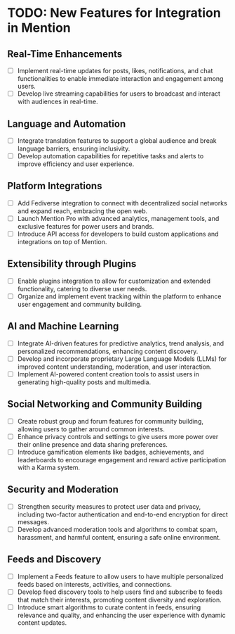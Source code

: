# TODO: New Features for Integration in Mention

## Real-Time Enhancements
- [ ] Implement real-time updates for posts, likes, notifications, and chat functionalities to enable immediate interaction and engagement among users.
- [ ] Develop live streaming capabilities for users to broadcast and interact with audiences in real-time.

## Language and Automation
- [ ] Integrate translation features to support a global audience and break language barriers, ensuring inclusivity.
- [ ] Develop automation capabilities for repetitive tasks and alerts to improve efficiency and user experience.

## Platform Integrations
- [ ] Add Fediverse integration to connect with decentralized social networks and expand reach, embracing the open web.
- [ ] Launch Mention Pro with advanced analytics, management tools, and exclusive features for power users and brands.
- [ ] Introduce API access for developers to build custom applications and integrations on top of Mention.

## Extensibility through Plugins
- [ ] Enable plugins integration to allow for customization and extended functionality, catering to diverse user needs.
- [ ] Organize and implement event tracking within the platform to enhance user engagement and community building.

## AI and Machine Learning
- [ ] Integrate AI-driven features for predictive analytics, trend analysis, and personalized recommendations, enhancing content discovery.
- [ ] Develop and incorporate proprietary Large Language Models (LLMs) for improved content understanding, moderation, and user interaction.
- [ ] Implement AI-powered content creation tools to assist users in generating high-quality posts and multimedia.

## Social Networking and Community Building
- [ ] Create robust group and forum features for community building, allowing users to gather around common interests.
- [ ] Enhance privacy controls and settings to give users more power over their online presence and data sharing preferences.
- [ ] Introduce gamification elements like badges, achievements, and leaderboards to encourage engagement and reward active participation with a Karma system.

## Security and Moderation
- [ ] Strengthen security measures to protect user data and privacy, including two-factor authentication and end-to-end encryption for direct messages.
- [ ] Develop advanced moderation tools and algorithms to combat spam, harassment, and harmful content, ensuring a safe online environment.

## Feeds and Discovery
- [ ] Implement a Feeds feature to allow users to have multiple personalized feeds based on interests, activities, and connections.
- [ ] Develop feed discovery tools to help users find and subscribe to feeds that match their interests, promoting content diversity and exploration.
- [ ] Introduce smart algorithms to curate content in feeds, ensuring relevance and quality, and enhancing the user experience with dynamic content updates.
